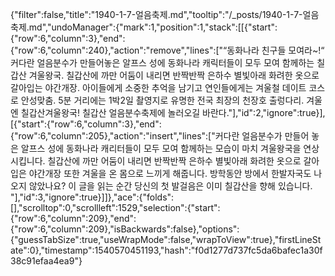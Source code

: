 {"filter":false,"title":"1940-1-7-얼음축제.md","tooltip":"/_posts/1940-1-7-얼음축제.md","undoManager":{"mark":1,"position":1,"stack":[[{"start":{"row":6,"column":3},"end":{"row":6,"column":240},"action":"remove","lines":["“동화나라 친구들 모여라~!“ 커다란 얼음분수가 만들어놓은 알프스 성에 동화나라 캐릭터들이 모두 모여 함께하는 칠갑산 겨울왕국. 칠갑산에 까만 어둠이 내리면 반짝반짝 은하수 별빛아래 화려한 옷으로 갈아입는 야간개장. 아이들에게 소중한 추억을 남기고 연인들에게는 겨울철 데이트 코스로 안성맞춤. 5분 거리에는 1박2일 촬영지로 유명한 전국 최장의 천장호 출렁다리. 겨울엔 칠갑산겨울왕국! 칠갑산 얼음분수축제에 놀러오길 바란다."],"id":2,"ignore":true}],[{"start":{"row":6,"column":3},"end":{"row":6,"column":205},"action":"insert","lines":["커다란 얼음분수가 만들어 놓은 알프스 성에 동화나라 캐리터들이 모두 모여 함께하는 모습이 마치 겨울왕국을 연상시킵니다. 칠갑산에 까만 어둠이 내리면 반짝반짝 은하수 별빛아래 화려한 옷으로 갈아입은 야간개장 또한 겨울을 온 몸으로 느끼게 해줍니다. 방학동안 방에서 한발자국도 나오지 않았나요? 이 글을 읽는 순간 당신의 첫 발걸음은 이미 칠갑산을 향해 있습니다. "],"id":3,"ignore":true}]]},"ace":{"folds":[],"scrolltop":0,"scrollleft":1529,"selection":{"start":{"row":6,"column":209},"end":{"row":6,"column":209},"isBackwards":false},"options":{"guessTabSize":true,"useWrapMode":false,"wrapToView":true},"firstLineState":0},"timestamp":1540570451193,"hash":"f0d1277d737fc5da6bafec1a30f38c91efaa4ea9"}